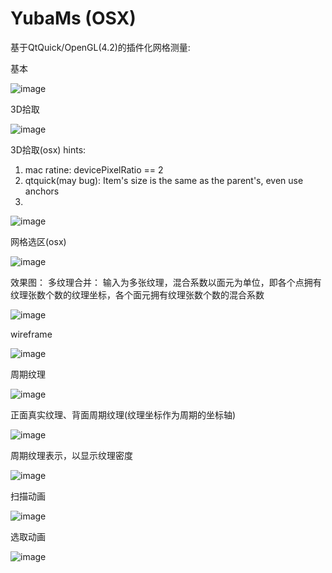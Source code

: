 # YubaMs (OSX)

基于QtQuick/OpenGL(4.2)的插件化网格测量:


基本

![image](https://github.com/xiconxi/YubaMs/raw/master/screenshots/yuba.png)

3D拾取

![image](https://github.com/xiconxi/YubaMs/raw/master/screenshots/3d_pick.png)

3D拾取(osx)
hints:
1. mac ratine: devicePixelRatio == 2
2. qtquick(may bug): Item's size is the same as the parent's, even use anchors
3. 
![image](https://github.com/xiconxi/YubaMs/raw/master/screenshots/yuba_osx.png)

网格选区(osx)

![image](https://github.com/xiconxi/YubaMs/raw/master/screenshots/face_select.png)

效果图：
多纹理合并：
    输入为多张纹理，混合系数以面元为单位，即各个点拥有纹理张数个数的纹理坐标，各个面元拥有纹理张数个数的混合系数

![image](https://github.com/xiconxi/YubaMs/raw/master/screenshots/20180623-191330.png)

wireframe

![image](https://github.com/xiconxi/YubaMs/raw/master/screenshots/20180603-223426.png)

周期纹理

![image](https://github.com/xiconxi/YubaMs/raw/master/screenshots/20180603-190305.png)

正面真实纹理、背面周期纹理(纹理坐标作为周期的坐标轴)

![image](https://github.com/xiconxi/YubaMs/raw/master/screenshots/20180603-155820.png)

周期纹理表示，以显示纹理密度

![image](https://github.com/xiconxi/YubaMs/raw/master/screenshots/20180603-154820.png)

扫描动画

![image](https://github.com/xiconxi/YubaMs/raw/master/screenshots/scan_animation.gif)

选取动画

![image](https://github.com/xiconxi/YubaMs/raw/master/screenshots/pick_select_animation.gif)

